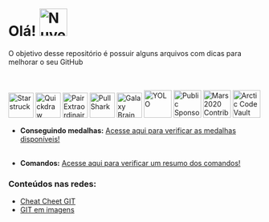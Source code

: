 # Olá! <img src="https://github.githubassets.com/images/modules/logos_page/GitHub-Mark.png" border="0" alt="Nuvem de conectividade" height="55" />
O objetivo desse repositório é possuir alguns arquivos com dicas para melhorar o seu GitHub




<br><br>
<img src="https://github.githubassets.com/images/modules/profile/achievements/starstruck-default.png" border="0" alt="Starstruck" height="50" />
<img src="https://github.githubassets.com/images/modules/profile/achievements/quickdraw-default.png" border="0" alt="Quickdraw" height="50" />
<img src="https://github.githubassets.com/images/modules/profile/achievements/pair-extraordinaire-default.png" border="0" alt="Pair Extraordinaire" height="50" />
<img src="https://github.githubassets.com/images/modules/profile/achievements/pull-shark-default.png" border="0" alt="Pull Shark" height="50" />
<img src="https://github.githubassets.com/images/modules/profile/achievements/galaxy-brain-default.png" border="0" alt="Galaxy Brain" height="50" />
<img src="https://github.githubassets.com/images/modules/profile/achievements/yolo-default.png" border="0" alt="YOLO" height="55" />
<img src="https://github.githubassets.com/images/modules/profile/achievements/public-sponsor-default.png" border="0" alt="Public Sponsor" height="55" />
<img src="https://github.githubassets.com/images/modules/profile/achievements/mars-2020-contributor-default.png" border="0" alt="Mars 2020 Contributor" height="55" />
<img src="https://github.githubassets.com/images/modules/profile/achievements/arctic-code-vault-contributor-default.png" border="0" alt="Arctic Code Vault Contributor" height="55" />
*  **Conseguindo medalhas:** [Acesse aqui para verificar as medalhas disponíveis!](https://github.com/engenheiracoelho/GitHub/blob/master/Medalhas_GitHub.md)
<br><br>

*  **Comandos:** [Acesse aqui para verificar um resumo dos comandos!](https://github.com/engenheiracoelho/GitHub/blob/master/Git.md)

### Conteúdos nas redes:

* [Cheat Cheet GIT](https://www.instagram.com/p/Cd_c7oJJ5N1/)
* [GIT em imagens](https://www.instagram.com/p/CfL7SGcutpQ/)
